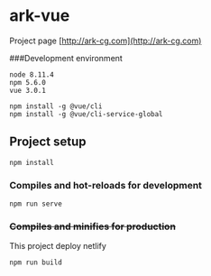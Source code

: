 # ark-vue

Project page [http://ark-cg.com](http://ark-cg.com)

###Development environment

```
node 8.11.4
npm 5.6.0
vue 3.0.1
```

```
npm install -g @vue/cli
npm install -g @vue/cli-service-global
```

## Project setup

```
npm install
```

### Compiles and hot-reloads for development

```
npm run serve
```

### ~~Compiles and minifies for production~~

This project deploy netlify

```
npm run build
```
